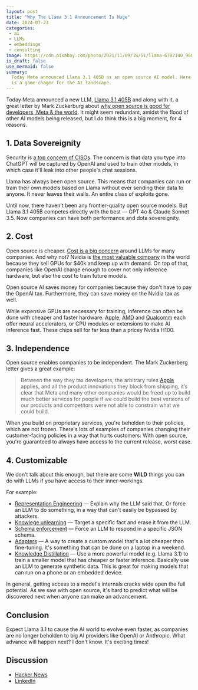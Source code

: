 ```yaml
---
layout: post
title: "Why The Llama 3.1 Announcement Is Huge"
date: 2024-07-23
categories:
 - ai
 - LLMs
 - embeddings
 - consulting
image: https://cdn.pixabay.com/photo/2021/11/09/18/51/llama-6782140_960_720.jpg
is_draft: false
use_mermaid: false
summary: 
  Today Meta announced Llama 3.1 405B as an open source AI model. Here's why this
  is a game-chager for the AI landscape.
---
```


Today Meta announced a new LLM, [Llama 3.1 405B][llama] and along with it, a great letter by
Mark Zuckerburg about [why open source is good for developers, Meta & the world][llmoss].
It might seem redundant, amidst the flood of other AI models being released, but I do think this
is a big moment, for 4 reasons.

## 1. Data Sovereignity
Security is [a top concern of CISOs][ciso]. The concern is that data you type into ChatGPT will
be captured by OpenAI and used to train other models, in which case it'll leak into other people's 
chat sessions.

Llama has always been open source. This means that companies can run or train their own models based on
Llama without ever sending their data to anyone. It never leaves their walls. An entire class of exploits gone. 

Until now, there haven't been any frontier-quality open source models. But Llama 3.1 405B 
competes directly with the best — GPT 4o & Claude Sonnet 3.5. Now companies can have both performance
and dota sovereignity.


## 2. Cost
Open source is cheaper. [Cost is a big concern][dataiku] around LLMs for many companies. And why not?
Nvidia is [the most valuable company][nvidia] in the world because they sell GPUs for $40k and keep up
with demand. On top of that, companies like OpenAI charge enough to cover not only inference hardware,
but also the cost to train future models.

Open source AI saves money for companies because they don't have to pay the OpenAI tax. Furthermore,
they can save money on the Nvidia tax as well.

While expensive GPUs are necessary for training, inference can often be done with cheaper and faster
hardware. [Apple][apple], [AMD][amd] and [Qualcomm][qual] each offer neural accelerators, or CPU
modules or extensions to make AI inference fast. These chips sell for far less than a pricey Nvidia H100.


## 3. Independence
Open source enables companies to be independent. The Mark Zuckerberg letter gives a great example:

> Between the way they tax developers, the arbitrary rules [Apple] applies, and all the product innovations they block from shipping, it’s clear that Meta and many other companies would be freed up to build much better services for people if we could build the best versions of our products and competitors were not able to constrain what we could build.

When you build on proprietary services, you're beholden to their policies, which are not frozen.
There's lots of examples of companies changing their customer-facing policies in a way that hurts
customers. With open source, you're guaranteed to always have access to the current release, worst
case.

## 4. Customizable
We don't talk about this enough, but there are some **WILD** things you can do with LLMs if you have
access to their inner-workings.

For example:
* [Representation Engineering][repe] — Explain why the LLM said that. Or force an LLM to do something, in
  a way that can't easily be bypassed by attackers.
* [Knowlege unlearning][unlearn] — Target a specific fact and erase it from the LLM.
* [Schema enforcement][json] — Force an LLM to respond in a specific JSON schema.
* [Adapters][lora] — A way to create a custom model that's a lot cheaper than fine-tuning. It's something
  that can be done on a laptop in a weekend.
* [Knowledge Distillation][distill] — Use a more powerful model (e.g. Llama 3.1) to train a smaller model
  that has cheaper or faster inference. Basically use an LLM to generate synthetic data. This is great
  for making models that can run on a phone or an embedded device.

In general, getting access to a model's internals cracks wide open the full potential. As we saw with
open source, it's hard to predict what will be discovered next when anyone can make an advancement.

## Conclusion
Expect Llama 3.1 to cause the AI world to evolve even faster, as companies are no longer beholden to
big AI providers like OpenAI or Anthropic. What advance will happen next? I don't know. It's exciting times!

## Discussion
* [Hacker News](https://news.ycombinator.com/item?id=41050584#41051597)
* [LinkedIn](https://www.linkedin.com/feed/update/urn:li:activity:7221615490287218690?utm_source=share&utm_medium=member_desktop)



 [llama]: https://ai.meta.com/blog/meta-llama-3-1/
 [llmoss]: https://about.fb.com/news/2024/07/open-source-ai-is-the-path-forward/
 [ciso]: https://metomic.io/resource-centre/metomic-ciso-survey-finds-72-of-u-s-cisos-are-concerned-generative-ai-solutions-could-result-in-security-breach
 [dataiku]: https://blog.dataiku.com/llm-cost-guard
 [nvidia]: https://www.bbc.com/news/articles/cyrr40x0z2mo
 [apple]: https://machinelearning.apple.com/research/neural-engine-transformers
 [amd]: https://www.amd.com/en/products/processors/consumer/ryzen-ai.html
 [qual]: https://developer.qualcomm.com/hardware/qualcomm-innovators-development-kit/qualcomm-ai-engine-direct
 [repe]: https://arxiv.org/abs/2310.01405
 [lora]: https://medium.com/@shelikohan/low-rank-adapter-lora-explained-0d3677395639
 [json]: https://www.reddit.com/r/LocalLLaMA/comments/17fhyh4/lm_format_enforcer_enforce_the_output_format_json/
 [distill]: https://github.com/Tebmer/Awesome-Knowledge-Distillation-of-LLMs
 [unlearn]: https://arxiv.org/abs/2311.15766v2

